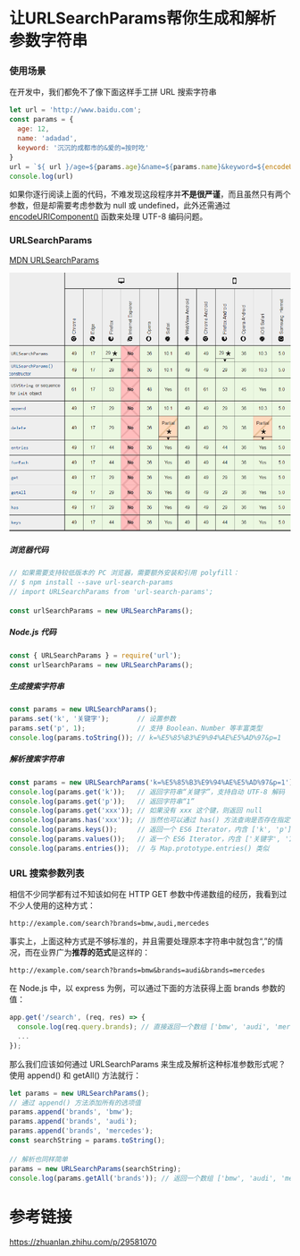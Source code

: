 # 让URLSearchParams帮你生成和解析参数字符串

### 使用场景

在开发中，我们都免不了像下面这样手工拼 URL 搜索字符串

```js
let url = 'http://www.baidu.com';
const params = {
  age: 12,
  name: 'adadad',
  keyword: '沉沉的成都市的&爱的=按时吃'
}
url = `${ url }/age=${params.age}&name=${params.name}&keyword=${encodeURIComponent(params.keyword)}`
console.log(url)
```

如果你逐行阅读上面的代码，不难发现这段程序并**不是很严谨**，而且虽然只有两个参数，但是却需要考虑参数为 null 或 undefined，此外还需通过 [en](https://link.zhihu.com/?target=https%3A//developer.mozilla.org/zh-CN/docs/Web/JavaScript/Reference/Global_Objects/encodeURIComponent)[codeURIComponent()](https://link.zhihu.com/?target=https%3A//developer.mozilla.org/zh-CN/docs/Web/JavaScript/Reference/Global_Objects/encodeURIComponent) 函数来处理 UTF-8 编码问题。



### URLSearchParams

[MDN URLSearchParams](https://developer.mozilla.org/zh-CN/docs/Web/API/URLSearchParams)

![image-20201231124636452](assets/image-20201231124636452.png)

##### **浏览器代码**

```js
// 如果需要支持较低版本的 PC 浏览器，需要额外安装和引用 polyfill：
// $ npm install --save url-search-params
// import URLSearchParams from 'url-search-params';

const urlSearchParams = new URLSearchParams();
```

##### **Node.js 代码**

```js
const { URLSearchParams } = require('url');
const urlSearchParams = new URLSearchParams();
```

##### **生成搜索字符串**

```js
const params = new URLSearchParams();
params.set('k', '关键字');       // 设置参数
params.set('p', 1);             // 支持 Boolean、Number 等丰富类型
console.log(params.toString()); // k=%E5%85%B3%E9%94%AE%E5%AD%97&p=1
```

##### **解析搜索字符串**

```js
const params = new URLSearchParams('k=%E5%85%B3%E9%94%AE%E5%AD%97&p=1');
console.log(params.get('k'));   // 返回字符串“关键字”，支持自动 UTF-8 解码
console.log(params.get('p'));   // 返回字符串“1”
console.log(params.get('xxx')); // 如果没有 xxx 这个键，则返回 null
console.log(params.has('xxx')); // 当然也可以通过 has() 方法查询是否存在指定的键
console.log(params.keys());     // 返回一个 ES6 Iterator，内含 ['k', 'p']
console.log(params.values());   // 返一个 ES6 Iterator，内含 ['关键字', '1']
console.log(params.entries());  // 与 Map.prototype.entries() 类似
```

### **URL 搜索参数列表**

相信不少同学都有过不知该如何在 HTTP GET 参数中传递数组的经历，我看到过不少人使用的这种方式：

```
http://example.com/search?brands=bmw,audi,mercedes
```

事实上，上面这种方式是不够标准的，并且需要处理原本字符串中就包含“,”的情况，而在业界广为**推荐的范式**是这样的：

```
http://example.com/search?brands=bmw&brands=audi&brands=mercedes
```

在 Node.js 中，以 express 为例，可以通过下面的方法获得上面 brands 参数的值：

```js
app.get('/search', (req, res) => {
  console.log(req.query.brands); // 直接返回一个数组 ['bmw', 'audi', 'mercedes']
  ...
});
```

那么我们应该如何通过 URLSearchParams 来生成及解析这种标准参数形式呢？使用 append() 和 getAll() 方法就行：

```js
let params = new URLSearchParams();
// 通过 append() 方法添加所有的选项值
params.append('brands', 'bmw');
params.append('brands', 'audi');
params.append('brands', 'mercedes');
const searchString = params.toString();

// 解析也同样简单
params = new URLSearchParams(searchString);
console.log(params.getAll('brands')); // 返回一个数组 ['bmw', 'audi', 'mercedes']
```

# 参考链接

https://zhuanlan.zhihu.com/p/29581070